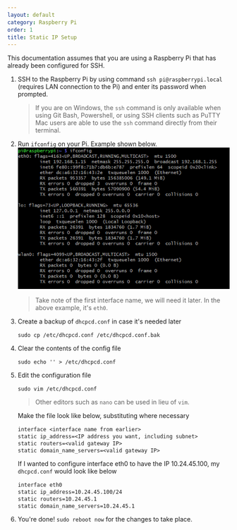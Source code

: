 ```yaml
---
layout: default
category: Raspberry Pi
order: 1
title: Static IP Setup
---
```

This documentation assumes that you are using a Raspberry Pi that has already been configured for SSH.

1. SSH to the Raspberry Pi by using command `ssh pi@raspberrypi.local` (requires LAN connection to the Pi) and enter its password when prompted.  
    >If you are on Windows, the `ssh` command is only available when using Git Bash, Powershell, or using SSH clients such as PuTTY  
    >Mac users are able to use the `ssh` command directly from their terminal.  

1. Run `ifconfig` on your Pi. Example shown below.
    ![ifconfig example](../../images/raspberrypi/ifconfig.png)  

    >Take note of the first interface name, we will need it later. In the above example, it's `eth0`.

1. Create a backup of `dhcpcd.conf` in case it's needed later
    ```shell
    sudo cp /etc/dhcpcd.conf /etc/dhcpcd.conf.bak
    ```

1. Clear the contents of the config file
    ```shell
    sudo echo '' > /etc/dhcpcd.conf
    ```

1. Edit the configuration file
    ```shell
    sudo vim /etc/dhcpcd.conf
    ```
    >Other editors such as `nano` can be used in lieu of `vim`.

    Make the file look like below, substituting where necessary
    ```shell
    interface <interface name from earlier>
    static ip_address=<IP address you want, including subnet>
    static routers=<valid gateway IP>
    static domain_name_servers=<valid gateway IP>
    ```

    If I wanted to configure interface eth0 to have the IP 10.24.45.100, my `dhcpcd.conf` would look like below
    ```shell
    interface eth0
    static ip_address=10.24.45.100/24
    static routers=10.24.45.1
    static domain_name_servers=10.24.45.1
    ```

1. You're done! `sudo reboot now` for the changes to take place.